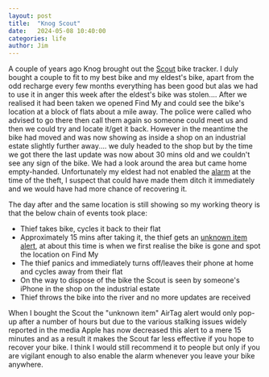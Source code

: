 ```yaml
---
layout: post
title:  "Knog Scout"
date:   2024-05-08 10:40:00
categories: life
author: Jim
---
```

A couple of years ago Knog brought out the [Scout](https://www.knog.com/products/scout) bike tracker. I duly bought a couple to fit to my best bike and my eldest's bike, apart from the odd recharge every few months everything has been good but alas we had to use it in anger this week after the eldest's bike was stolen.... After we realised it had been taken we opened Find My and could see the bike's location at a block of flats about a mile away. The police were called who advised to go there then call them again so someone could meet us and then we could try and locate it/get it back. However in the meantime the bike had moved and was now showing as inside a shop on an industrial estate slightly further away.... we duly headed to the shop but by the time we got there the last update was now about 30 mins old and we couldn't see any sign of the bike. We had a look around the area but came home empty-handed. Unfortunately my eldest had not enabled the [alarm](https://youtu.be/s6wIHnOhaPg?feature=shared&t=604) at the time of the theft, I suspect that could have made them ditch it immediately and we would have had more chance of recovering it.  

The day after and the same location is still showing so my working theory is that the below chain of events took place:  

* Thief takes bike, cycles it back to their flat  
* Approximately 15 mins after taking it, the thief gets an [unknown item alert](https://support.apple.com/en-gb/119874), at about this time is when we first realise the bike is gone and spot the location on Find My  
* The thief panics and immediately turns off/leaves their phone at home and cycles away from their flat  
* On the way to dispose of the bike the Scout is seen by someone's iPhone in the shop on the industrial estate  
* Thief throws the bike into the river and no more updates are received  

When I bought the Scout the "unknown item" AirTag alert would only pop-up after a number of hours but due to the various stalking issues widely reported in the media Apple has now decreased this alert to a mere 15 minutes and as a result it makes the Scout far less effective if you hope to recover your bike. I think I would still recommend it to people but only if you are vigilant enough to also enable the alarm whenever you leave your bike anywhere.  
